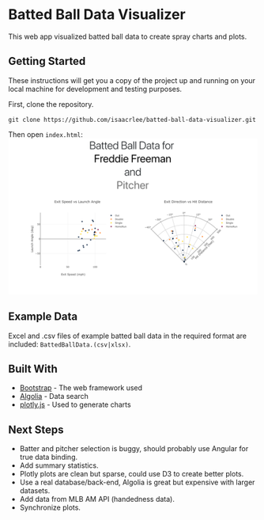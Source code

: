 # Batted Ball Data Visualizer

This web app visualized batted ball data to create spray charts and plots.

## Getting Started

These instructions will get you a copy of the project up and running on your local machine for development and testing purposes.

First, clone the repository.

```
git clone https://github.com/isaacrlee/batted-ball-data-visualizer.git
```

Then open `index.html`:
![Example Batted Ball Plots](https://github.com/isaacrlee/batted-ball-data-visualizer/raw/master/ScreenShot.png "Example Batted Ball Plots")

## Example Data

Excel and .csv files of example batted ball data in the required format are included: `BattedBallData.(csv|xlsx)`.

## Built With

* [Bootstrap](https://getbootstrap.com/) - The web framework used
* [Algolia](https://www.algolia.com/) - Data search
* [plotly.js](https://plot.ly/javascript/) - Used to generate charts

## Next Steps
* Batter and pitcher selection is buggy, should probably use Angular for true data binding.
* Add summary statistics.
* Plotly plots are clean but sparse, could use D3 to create better plots.
* Use a real database/back-end, Algolia is great but expensive with larger datasets.
* Add data from MLB AM API (handedness data).
* Synchronize plots.
